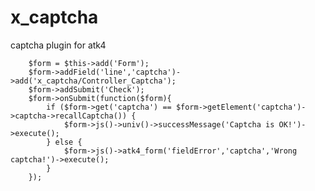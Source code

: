 x_captcha
=========

captcha plugin for atk4


        $form = $this->add('Form');
        $form->addField('line','captcha')->add('x_captcha/Controller_Captcha');
        $form->addSubmit('Check');
        $form->onSubmit(function($form){
            if ($form->get('captcha') == $form->getElement('captcha')->captcha->recallCaptcha()) {
                $form->js()->univ()->successMessage('Captcha is OK!')->execute();
            } else {
                $form->js()->atk4_form('fieldError','captcha','Wrong captcha!')->execute();
            }
        });
